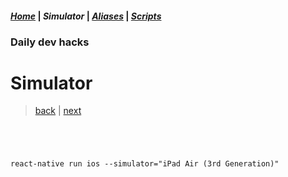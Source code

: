 #### *[Home](../hacks.md#daily-dev-hacks)* | _Simulator_ | *[Aliases](../aliases/01.md#daily-dev-hacks)* | *[Scripts](../scripts/01.md#daily-dev-hacks)*
### Daily dev hacks
# Simulator
> [back](../hacks.md#daily-dev-hacks) | [next](02.md#daily-dev-hacks)
```




react-native run ios --simulator="iPad Air (3rd Generation)"




```
